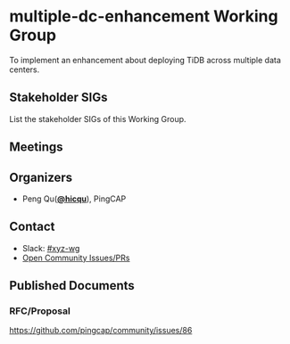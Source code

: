 # multiple-dc-enhancement Working Group

To implement an enhancement about deploying TiDB across multiple data centers.

## Stakeholder SIGs

List the stakeholder SIGs of this Working Group.

## Meetings

## Organizers

* Peng Qu(**[@hicqu](https://github.com/hicqu)**), PingCAP

## Contact
- Slack: [#xyz-wg](https://tikv-wg.slack.com/messages/multiple-dc-enhancement-wg)
- [Open Community Issues/PRs](https://github.com/tikv/community/labels/wg%2Fmultiple-dc-enhancement-wg)

## Published Documents

### RFC/Proposal

https://github.com/pingcap/community/issues/86
